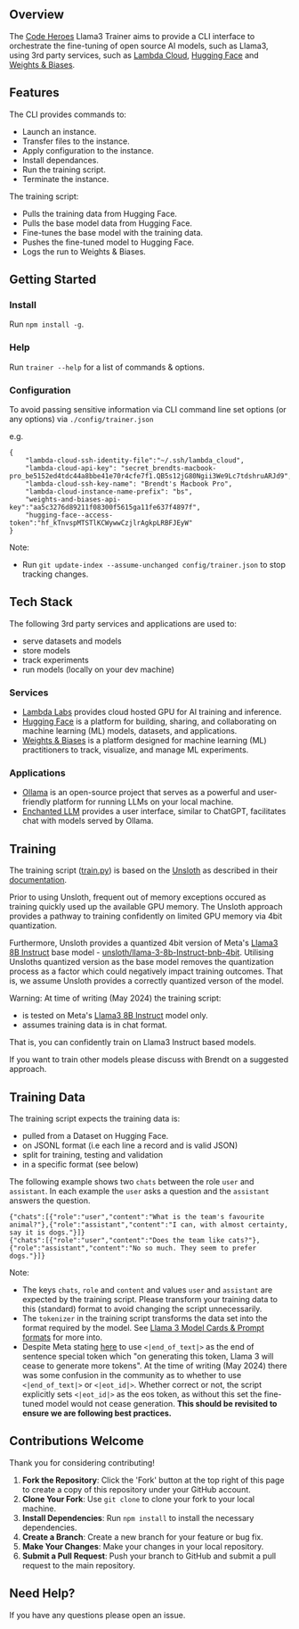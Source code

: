 ## Overview

The [Code Heroes](https://www.codeheroes.com.au/) Llama3 Trainer aims to provide a CLI interface to orchestrate the fine-tuning of open source AI models, such as Llama3, using 3rd party services, such as [Lambda Cloud](https://lambdalabs.com/), [Hugging Face](https://huggingface.co/) and [Weights & Biases](https://wandb.ai).

## Features

The CLI provides commands to:
- Launch an instance.
- Transfer files to the instance.
- Apply configuration to the instance.
- Install dependances.
- Run the training script.
- Terminate the instance.

The training script:
- Pulls the training data from Hugging Face.
- Pulls the base model data from Hugging Face.
- Fine-tunes the base model with the training data.
- Pushes the fine-tuned model to Hugging Face.
- Logs the run to Weights & Biases.

## Getting Started

### Install 
Run `npm install -g`.

### Help
Run `trainer --help` for a list of commands & options.

### Configuration

To avoid passing sensitive information via CLI command line set options (or any options) via `./config/trainer.json` 

e.g. 
```
{
    "lambda-cloud-ssh-identity-file":"~/.ssh/lambda_cloud",
    "lambda-cloud-api-key": "secret_brendts-macbook-pro_be5152ed4tdc44a8bbe41e70r4cfe7f1.QB5s12jG80Ngii3We9Lc7tdshruARJd9",
    "lambda-cloud-ssh-key-name": "Brendt's Macbook Pro",
    "lambda-cloud-instance-name-prefix": "bs",
    "weights-and-biases-api-key":"aa5c3276d89211f08300f5615ga11fe637f4897f",
    "hugging-face--access-token":"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"
}
```

Note: 
- Run `git update-index --assume-unchanged config/trainer.json` to stop tracking changes.

## Tech Stack

The following 3rd party services and applications are used to:
- serve datasets and models
- store models
- track experiments
- run models (locally on your dev machine)

### Services
- [Lambda Labs](https://lambdalabs.com/) provides cloud hosted GPU for AI training and inference. 
- [Hugging Face](https://huggingface.co/) is a platform for building, sharing, and collaborating on machine learning (ML) models, datasets, and applications.
- [Weights & Biases](https://wandb.ai) is a platform designed for machine learning (ML) practitioners to track, visualize, and manage ML experiments.

### Applications
- [Ollama](https://ollama.com/) is an open-source project that serves as a powerful and user-friendly platform for running LLMs on your local machine.
- [Enchanted LLM](https://apps.apple.com/us/app/enchanted-llm/id6474268307) provides a user interface, similar to ChatGPT, facilitates chat with models served by Ollama.

## Training
The training script ([train.py](https://github.com/bsheen/code-heroes-llama3-trainer/blob/840f7cb467bd3084004f6a0a82fa17b82101607d/training/train.py)) is based on the [Unsloth](https://unsloth.ai/) as described in their [documentation](https://github.com/unslothai/unsloth?tab=readme-ov-file#-documentation).

Prior to using Unsloth, frequent out of memory exceptions occured as training quickly used up the available GPU memory. The Unsloth approach provides a pathway to training confidently on limited GPU memory via 4bit quantization. 

Furthermore, Unsloth provides a quantized 4bit version of Meta's [Llama3 8B Instruct](https://huggingface.co/meta-llama/Meta-Llama-3-8B-Instruct) base model - [unsloth/llama-3-8b-Instruct-bnb-4bit](https://huggingface.co/unsloth/llama-3-8b-Instruct-bnb-4bit). Utilising Unsloths quantized version as the base model removes the quantization process as a factor which could negatively impact training outcomes. That is, we assume Unsloth provides a correctly quantized verson of the model. 

Warning: 
At time of writing (May 2024) the training script:
- is tested on Meta's [Llama3 8B Instruct](https://huggingface.co/meta-llama/Meta-Llama-3-8B-Instruct) model only.
- assumes training data is in chat format.

That is, you can confidently train on Llama3 Instruct based models. 

If you want to train other models please discuss with Brendt on a suggested approach.

## Training Data

The training script expects the training data is:
- pulled from a Dataset on Hugging Face. 
- on JSONL format (i.e each line a record and is valid JSON)
- split for training, testing and validation
- in a specific format (see below)

The following example shows two `chats` between the role `user` and `assistant`. In each example the `user` asks a question and the `assistant` answers the question. 
```
{"chats":[{"role":"user","content":"What is the team's favourite animal?"},{"role":"assistant","content":"I can, with almost certainty, say it is dogs."}]}
{"chats":[{"role":"user","content":"Does the team like cats?"},{"role":"assistant","content":"No so much. They seem to prefer dogs."}]}
```

Note:
- The keys `chats`, `role` and `content` and values `user` and `assistant` are expected by the training script. Please transform your training data to this (standard) format to avoid changing the script unnecessarily.
- The `tokenizer` in the training script transforms the data set into the format required by the model. See [Llama 3 Model Cards & Prompt formats](https://llama.meta.com/docs/model-cards-and-prompt-formats/meta-llama-3/) for more into.
- Despite Meta stating [here](https://llama.meta.com/docs/model-cards-and-prompt-formats/meta-llama-3/) to use `<|end_of_text|>` as the end of sentence special token which "on generating this token, Llama 3 will cease to generate more tokens". At the time of writing (May 2024) there was some confusion in the community as to whether to use `<|end_of_text|>` or `<|eot_id|>`. Whether correct or not, the script explicitly sets `<|eot_id|>` as the eos token, as without this set the fine-tuned model would not cease generation. **This should be revisited  to ensure we are following best practices.**

## Contributions Welcome

Thank you for considering contributing!

1. **Fork the Repository**: Click the 'Fork' button at the top right of this page to create a copy of this repository under your GitHub account.
2. **Clone Your Fork**: Use `git clone` to clone your fork to your local machine.
3. **Install Dependencies**: Run `npm install` to install the necessary dependencies.
4. **Create a Branch**: Create a new branch for your feature or bug fix.
5. **Make Your Changes**: Make your changes in your local repository.
6. **Submit a Pull Request**: Push your branch to GitHub and submit a pull request to the main repository.

## Need Help?

If you have any questions please open an issue.
